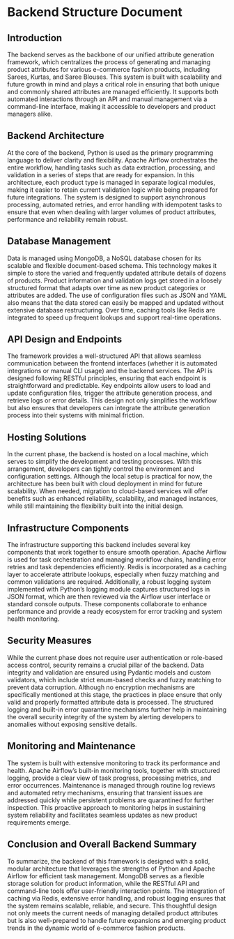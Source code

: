 # Backend Structure Document

## Introduction

The backend serves as the backbone of our unified attribute generation framework, which centralizes the process of generating and managing product attributes for various e-commerce fashion products, including Sarees, Kurtas, and Saree Blouses. This system is built with scalability and future growth in mind and plays a critical role in ensuring that both unique and commonly shared attributes are managed efficiently. It supports both automated interactions through an API and manual management via a command-line interface, making it accessible to developers and product managers alike.

## Backend Architecture

At the core of the backend, Python is used as the primary programming language to deliver clarity and flexibility. Apache Airflow orchestrates the entire workflow, handling tasks such as data extraction, processing, and validation in a series of steps that are ready for expansion. In this architecture, each product type is managed in separate logical modules, making it easier to retain current validation logic while being prepared for future integrations. The system is designed to support asynchronous processing, automated retries, and error handling with idempotent tasks to ensure that even when dealing with larger volumes of product attributes, performance and reliability remain robust.

## Database Management

Data is managed using MongoDB, a NoSQL database chosen for its scalable and flexible document-based schema. This technology makes it simple to store the varied and frequently updated attribute details of dozens of products. Product information and validation logs get stored in a loosely structured format that adapts over time as new product categories or attributes are added. The use of configuration files such as JSON and YAML also means that the data stored can easily be mapped and updated without extensive database restructuring. Over time, caching tools like Redis are integrated to speed up frequent lookups and support real-time operations.

## API Design and Endpoints

The framework provides a well-structured API that allows seamless communication between the frontend interfaces (whether it is automated integrations or manual CLI usage) and the backend services. The API is designed following RESTful principles, ensuring that each endpoint is straightforward and predictable. Key endpoints allow users to load and update configuration files, trigger the attribute generation process, and retrieve logs or error details. This design not only simplifies the workflow but also ensures that developers can integrate the attribute generation process into their systems with minimal friction.

## Hosting Solutions

In the current phase, the backend is hosted on a local machine, which serves to simplify the development and testing processes. With this arrangement, developers can tightly control the environment and configuration settings. Although the local setup is practical for now, the architecture has been built with cloud deployment in mind for future scalability. When needed, migration to cloud-based services will offer benefits such as enhanced reliability, scalability, and managed instances, while still maintaining the flexibility built into the initial design.

## Infrastructure Components

The infrastructure supporting this backend includes several key components that work together to ensure smooth operation. Apache Airflow is used for task orchestration and managing workflow chains, handling error retries and task dependencies efficiently. Redis is incorporated as a caching layer to accelerate attribute lookups, especially when fuzzy matching and common validations are required. Additionally, a robust logging system implemented with Python’s logging module captures structured logs in JSON format, which are then reviewed via the Airflow user interface or standard console outputs. These components collaborate to enhance performance and provide a ready ecosystem for error tracking and system health monitoring.

## Security Measures

While the current phase does not require user authentication or role-based access control, security remains a crucial pillar of the backend. Data integrity and validation are ensured using Pydantic models and custom validators, which include strict enum-based checks and fuzzy matching to prevent data corruption. Although no encryption mechanisms are specifically mentioned at this stage, the practices in place ensure that only valid and properly formatted attribute data is processed. The structured logging and built-in error quarantine mechanisms further help in maintaining the overall security integrity of the system by alerting developers to anomalies without exposing sensitive details.

## Monitoring and Maintenance

The system is built with extensive monitoring to track its performance and health. Apache Airflow’s built-in monitoring tools, together with structured logging, provide a clear view of task progress, processing metrics, and error occurrences. Maintenance is managed through routine log reviews and automated retry mechanisms, ensuring that transient issues are addressed quickly while persistent problems are quarantined for further inspection. This proactive approach to monitoring helps in sustaining system reliability and facilitates seamless updates as new product requirements emerge.

## Conclusion and Overall Backend Summary

To summarize, the backend of this framework is designed with a solid, modular architecture that leverages the strengths of Python and Apache Airflow for efficient task management. MongoDB serves as a flexible storage solution for product information, while the RESTful API and command-line tools offer user-friendly interaction points. The integration of caching via Redis, extensive error handling, and robust logging ensures that the system remains scalable, reliable, and secure. This thoughtful design not only meets the current needs of managing detailed product attributes but is also well-prepared to handle future expansions and emerging product trends in the dynamic world of e-commerce fashion products.
